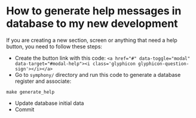 How to generate help messages in database to my new development
===============================================================

If you are creating a new section, screen or anything that need a help button, you need to follow these steps:
- Create the button link with this code: `<a href="#" data-toggle="modal" data-target="#modal-help"><i class='glyphicon glyphicon-question-sign'></i></a>`
- Go to `symphony/` directory and run this code to generate a database register and associate:
```
make generate_help
```
- Update database initial data
- Commit
